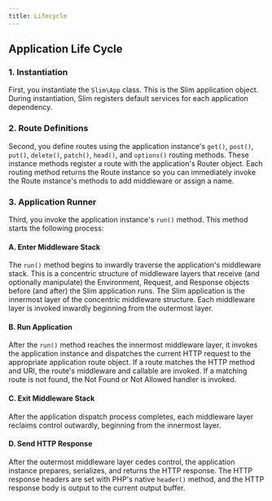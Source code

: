 ```yaml
---
title: Lifecycle
---
```


## Application Life Cycle

### 1. Instantiation

First, you instantiate the `Slim\App` class. 
This is the Slim application object. 
During instantiation, Slim registers default services for each application dependency.

### 2. Route Definitions

Second, you define routes using the application instance's `get()`, `post()`, `put()`, `delete()`, `patch()`, `head()`, and `options()` routing methods. 
These instance methods register a route with the application's Router object. 
Each routing method returns the Route instance so you can immediately invoke the Route instance's methods to add middleware or assign a name.

### 3. Application Runner

Third, you invoke the application instance's `run()` method. 
This method starts the following process:

#### A. Enter Middleware Stack

The `run()` method begins to inwardly traverse the application's middleware stack. 
This is a concentric structure of middleware layers that receive (and optionally manipulate) the Environment, Request, and Response objects before (and after) the Slim application runs. 
The Slim application is the innermost layer of the concentric middleware structure. 
Each middleware layer is invoked inwardly beginning from the outermost layer.

#### B. Run Application

After the `run()` method reaches the innermost middleware layer, it invokes the application instance and dispatches the current HTTP request to the appropriate application route object. 
If a route matches the HTTP method and URI, the route's middleware and callable are invoked. 
If a matching route is not found, the Not Found or Not Allowed handler is invoked.

#### C. Exit Middleware Stack

After the application dispatch process completes, each middleware layer reclaims control outwardly, beginning from the innermost layer.

#### D. Send HTTP Response

After the outermost middleware layer cedes control, the application instance prepares, serializes, and returns the HTTP response. 
The HTTP response headers are set with PHP's native `header()` method, and the HTTP response body is output to the current output buffer.
